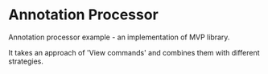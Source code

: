 # Annotation Processor

Annotation processor example - an implementation of MVP library.

It takes an approach of 'View commands' and combines them with different strategies.
